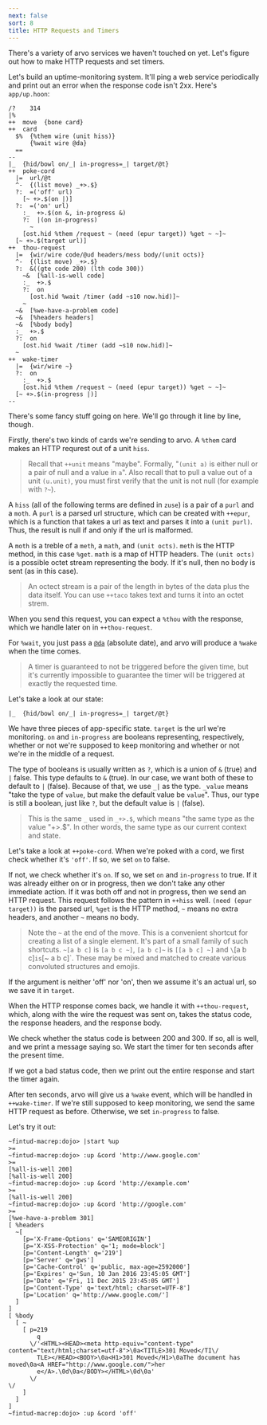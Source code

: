 ```yaml
---
next: false
sort: 8
title: HTTP Requests and Timers
---
```


There's a variety of arvo services we haven't touched on yet.
Let's figure out how to make HTTP requests and set timers.

Let's build an uptime-monitoring system.  It'll ping a web
service periodically and print out an error when the response
code isn't 2xx.  Here's `app/up.hoon`:

```
/?    314
|%
++  move  {bone card}
++  card
  $%  {%them wire (unit hiss)}
      {%wait wire @da}
  ==
--
|_  {hid/bowl on/_| in-progress=_| target/@t}
++  poke-cord
  |=  url/@t
  ^-  {(list move) _+>.$}
  ?:  =('off' url)
    [~ +>.$(on |)]
  ?:  =('on' url)
    :_  +>.$(on &, in-progress &)
    ?:  |(on in-progress)
      ~
    [ost.hid %them /request ~ (need (epur target)) %get ~ ~]~
  [~ +>.$(target url)]
++  thou-request
  |=  {wir/wire code/@ud headers/mess body/(unit octs)}
  ^-  {(list move) _+>.$}
  ?:  &((gte code 200) (lth code 300))
    ~&  [%all-is-well code]
    :_  +>.$
    ?:  on
      [ost.hid %wait /timer (add ~s10 now.hid)]~
    ~
  ~&  [%we-have-a-problem code]
  ~&  [%headers headers]
  ~&  [%body body]
  :_  +>.$
  ?:  on
    [ost.hid %wait /timer (add ~s10 now.hid)]~
  ~
++  wake-timer
  |=  {wir/wire ~}
  ?:  on
    :_  +>.$
    [ost.hid %them /request ~ (need (epur target)) %get ~ ~]~
  [~ +>.$(in-progress |)]
--
```

There's some fancy stuff going on here.  We'll go through it line by
line, though.

Firstly, there's two kinds of cards we're sending to arvo.  A
`%them` card makes an HTTP requrest out of a unit `hiss`.

> Recall that `++unit` means "maybe".  Formally, "`(unit a)` is
> either null or a pair of null and a value in `a`". Also recall
> that to pull a value out of a unit `(u.unit)`, you must first
> verify that the unit is not null (for example with `?~`).

A `hiss` (all of the following terms are defined in `zuse`) is a
pair of a `purl` and a `moth`.  A `purl` is a parsed url
structure, which can be created with `++epur`, which is a
function that takes a url as text and parses it into a `(unit
purl)`.  Thus, the result is null if and only if the url is malformed.

A `moth` is a treble of a `meth`, a `math`, and `(unit octs)`.
`meth` is the HTTP method, in this case `%get`.  `math` is a map
of HTTP headers.  The `(unit octs)` is a possible octet stream
representing the body.  If it's null, then no body is sent (as in
this case).

> An octect stream is a pair of the length in bytes of the data
> plus the data itself.  You can use `++taco` takes text and
> turns it into an octet strem.

When you send this request, you can expect a `%thou` with the
response, which we handle later on in `++thou-request`.

For `%wait`, you just pass a [`@da`]() (absolute date), and arvo will
produce a `%wake` when the time comes.

> A timer is guaranteed to not be triggered before the given
> time, but it's currently impossible to guarantee the timer will be
> triggered at exactly the requested time.

Let's take a look at our state:

```
|_  {hid/bowl on/_| in-progress=_| target/@t}
```

We have three pieces of app-specific state.  `target` is the url
we're monitoring.  `on` and `in-progress` are booleans
representing, respectively, whether or not we're supposed to keep
monitoring and whether or not we're in the middle of a request.

The type of booleans is usually written as `?`, which is a union
of `&` (true) and `|` false.  This type defaults to `&` (true).  In our
case, we want both of these to default to `|` (false).  Because
of that, we use `_|` as the type.  `_value` means "take the type
of `value`, but make the default value be `value`".  Thus, our
type is still a boolean, just like `?`, but the default value is
`|` (false).

> This is the same `_` used in `_+>.$`, which means "the same
> type as the value "+>.$".  In other words, the same type as our
> current context and state.

Let's take a look at `++poke-cord`.  When we're poked with a
cord, we first check whether it's `'off'`.  If so, we set `on` to
false.

If not, we check whether it's `on`.  If so, we set `on` and
`in-progress` to true.  If it was already either on or in
progress, then we don't take any other immediate action.  If it
was both off and not in progress, then we send an HTTP request.
This request follows the pattern in `++hiss` well.  `(need (epur
target))`  is the parsed url, `%get` is the HTTP method, `~`
means no extra headers, and another `~` means no body.

> Note the `~` at the end of the move.  This is a convenient
> shortcut for creating a list of a single element.  It's part of
> a small family of such shortcuts.  `~[a b c]` is `[a b c ~]`,
> `[a b c]~` is `[[a b c] ~]` and `\`[a b c]` is `[~ a b c]`.
> These may be mixed and matched to create various convoluted
> structures and emojis.

If the argument is neither 'off' nor 'on', then we assume it's an
actual url, so we save it in `target`.

When the HTTP response comes back, we handle it with
`++thou-request`, which, along with the wire the request was sent
on, takes the status code, the response headers, and the response
body.

We check whether the status code is between 200 and 300.  If so,
all is well, and we print a message saying so.  We start the
timer for ten seconds after the present time.

If we got a bad status code, then we print out the entire
response and start the timer again.

After ten seconds, arvo will give us a `%wake` event, which will
be handled in `++wake-timer`.  If we're still supposed to keep
monitoring, we send the same HTTP request as before.  Otherwise,
we set `in-progress` to false.

Let's try it out:

```
~fintud-macrep:dojo> |start %up
>=
~fintud-macrep:dojo> :up &cord 'http://www.google.com'
>=
[%all-is-well 200]
[%all-is-well 200]
~fintud-macrep:dojo> :up &cord 'http://example.com'
>=
[%all-is-well 200]
~fintud-macrep:dojo> :up &cord 'http://google.com'
>=
[%we-have-a-problem 301]
[ %headers
  ~[
    [p='X-Frame-Options' q='SAMEORIGIN']
    [p='X-XSS-Protection' q='1; mode=block']
    [p='Content-Length' q='219']
    [p='Server' q='gws']
    [p='Cache-Control' q='public, max-age=2592000']
    [p='Expires' q='Sun, 10 Jan 2016 23:45:05 GMT']
    [p='Date' q='Fri, 11 Dec 2015 23:45:05 GMT']
    [p='Content-Type' q='text/html; charset=UTF-8']
    [p='Location' q='http://www.google.com/']
  ]
]
[ %body
  [ ~
    [ p=219
        q
      \/'<HTML><HEAD><meta http-equiv="content-type" content="text/html;charset=utf-8">\0a<TITLE>301 Moved</TI\/
        TLE></HEAD><BODY>\0a<H1>301 Moved</H1>\0aThe document has moved\0a<A HREF="http://www.google.com/">her
        e</A>.\0d\0a</BODY></HTML>\0d\0a'
      \/                                                                                                      \/
    ]
  ]
]
~fintud-macrep:dojo> :up &cord 'off'
```
